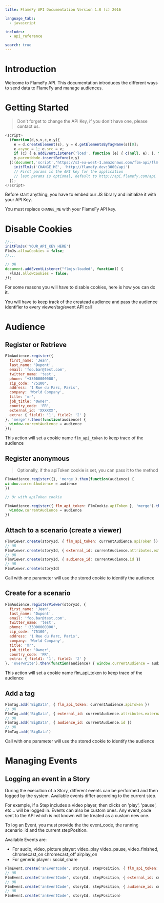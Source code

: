```yaml
---
title: FlameFy API Documentation Version 1.0 (c) 2016

language_tabs:
  - javascript

includes:
  - api_reference

search: true
---
```


# Introduction

Welcome to FlameFy API. 
This documentation introduces the different ways to send data to FlameFy and manage audiences.

# Getting Started

> Don't forget to change the API Key, if you don't have one, please contact us.

```javascript
<script>
  (function(d,s,v,c,e,y){
    e = d.createElement(s), y = d.getElementsByTagName(s)[0];
    e.async = 1; e.src = v;
    if (c) { e.addEventListener('load', function (e) { c(null, e); }, false); }
    y.parentNode.insertBefore(e,y)
  })(document,'script','https://s3-eu-west-1.amazonaws.com/flm-api/flm-js-1-0-0.js', function () {
    initFlmJs('CHANGE_ME', 'http://flamefy.dev:3000/api')
    // First params is the API key for the application
    // last params is optional, default to http://api.flamefy.com/api
  });
</script>
```

Before start anything, you have to embed our JS library and initialize it with your API Key.

<aside class="notice">
You must replace <code>CHANGE_ME</code> with your FlameFy API key.
</aside>

# Disable Cookies

```javascript
//...
initFlmJs('YOUR_API_KEY_HERE')
FlmJs.allowCookies = false;
//...

// OR
document.addEventListener("flmjs:loaded", function() {
  FlmJs.allowCookies = false;
});
```

For some reasons you will have to disable cookies, here is how you can do it.

<aside class="notice">
You will have to keep track of the createad audience and pass the audience identifier to every viewer/tag/event API call
</aside>

# Audience

## Register or Retrieve

```javascript
FlmAudience.register({
  first_name: 'Jean',
  last_name: 'Dupont',
  email: 'foo.bar@test.com',
  twitter_name: 'test',
  phone: '+33000000000',
  zip_code: '75100',
  address: '1 Rue du Parc, Paris',
  company: 'World Company',
  title: 'mr',
  job_title: 'Owner',
  country_code: 'FR',
  external_id: 'XXXXXX',
  extra: { field1: '1', field2: '2' }
}, 'merge').then(function(audience) {
  window.currentAudience = audience
});
```
<aside class="notice">
This action will set a cookie name <code>flm_api_token</code> to keep trace of the audience
</aside>

## Register anonymous

> Optionally, if the apiToken cookie is set, you can pass it to the method

```javascript
FlmAudience.register({}, 'merge').then(function(audience) {
window.currentAudience = audience
})

// Or with apiToken cookie

FlmAudience.register({ flm_api_token: FlmCookie.apiToken }, 'merge').then(function(audience) {
  window.currentAudience = audience
})
```

## Attach to a scenario (create a viewer)

```javascript
FlmViewer.create(storyId, { flm_api_token: currentAudience.apiToken })
// OR
FlmViewer.create(storyId, { external_id: currentAudience.attributes.external_id })
// OR
FlmViewer.create(storyId, { audience_id: currentAudience.id })
// OR
FlmViewer.create(storyId)
```

<aside class="notice">
Call with one parameter will use the stored cookie to identify the audience
</aside>

## Create for a scenario

```javascript
FlmAudience.registerViewer(storyId, {
  first_name: 'Jean',
  last_name: 'Dupont',
  email: 'foo.bar@test.com',
  twitter_name: 'test',
  phone: '+33000000000',
  zip_code: '75100',
  address: '1 Rue du Parc, Paris',
  company: 'World Company',
  title: 'mr',
  job_title: 'Owner',
  country_code: 'FR',
  extra: { field1: '1', field2: '2' }
}, 'overwrite').then(function(audience) { window.currentAudience = audience })
```

<aside class="notice">
This action will set a cookie name flm_api_token to keep trace of the audience
</aside>

## Add a tag

```javascript
FlmTag.add('BigData', { flm_api_token: currentAudience.apiToken })
// OR
FlmTag.add('BigData', { external_id: currentAudience.attributes.external_id })
// OR
FlmTag.add('BigData', { audience_id: currentAudience.id })
// OR
FlmTag.add('BigData')
```

<aside class="notice">
Call with one parameter will use the stored cookie to identify the audience
</aside>

# Managing Events
## Logging an event in a Story
During the execution of a Story, different events can be performed and then logged by the system.
Available events differ according to the current step.

For example, if a Step includes a video player, then clicks on 'play', 'pause', etc... will be logged in.
Events can also be custom ones. Any event_code sent to the API which is not known will be treated as a custom new one.

To log an Event, you must provide the the event_code, the running scenario_id and the current stepPosition.

Available Events are:

- For audio, video, picture player: video_play video_pause, video_finished, chromecast_on chromecast_off
   airplay_on
- For generic player : social_share

```javascript
FlmEvent.create('anEventCode', storyId, stepPosition, { flm_api_token: currentAudience.apiToken })
// OR
FlmEvent.create('anEventCode', storyId, stepPosition, { external_id: currentAudience.attributes.external_id })
// OR
FlmEvent.create('anEventCode', storyId, stepPosition, { audience_id: currentAudience.id })
// OR
FlmEvent.create('anEventCode', storyId, stepPosition)
```
